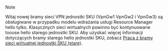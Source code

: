 > [!NOTE]
> Witaj nowej bramy sieci VPN jednostki SKU (VpnGw1 VpnGw2 i VpnGw3) są obsługiwane w przypadku modelu wdrażania usługi Resource Manager hello tylko. Klasycznych sieci wirtualnych powinno być kontynuowane toouse hello starego jednostki SKU. Aby uzyskać więcej informacji dotyczących bramy starego hello jednostki SKU, zobacz [Praca z bramy sieci wirtualnej jednostki SKU (stare)](../articles/vpn-gateway/vpn-gateway-about-skus-legacy.md).
